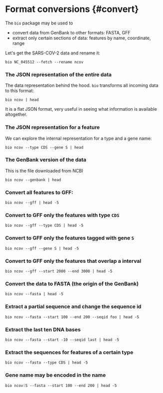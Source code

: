 # Format conversions {#convert}

The `bio` package may be used to 

- convert data from GenBank to other formats: FASTA, GFF
- extract only certain sections of data: features by name, coordinate, range

Let's get the SARS-COV-2 data and rename it:

    bio NC_045512 --fetch --rename ncov
 
### The JSON representation of the entire data

The data representation behind the hood. `bio` transforms all incoming data to this format:

```{bash, comment=NA}
bio ncov | head
```

It is a flat JSON format, very useful in seeing what information is available altogether.

### The JSON representation for a feature
  
We can explore the internal representation for a type and a gene name:
  
```{bash, comment=NA}
bio ncov --type CDS --gene S | head 
```

### The GenBank version of the data

This is the file downloaded from NCBI

```{bash, comment=NA}
bio ncov --genbank | head 
```

### Convert all features to GFF:

```{bash, comment=NA}
bio ncov --gff | head -5
```

### Convert to GFF only the features with type `CDS`

```{bash, comment=NA}
bio ncov --gff --type CDS | head -5
```

### Convert to GFF only the features tagged with gene `S`

```{bash, comment=NA}
bio ncov --gff --gene S | head -5
```

### Convert to GFF only the features that overlap a interval

```{bash, comment=NA}
bio ncov --gff --start 2000 --end 3000 | head -5
```

### Convert the data to FASTA (the origin of the GenBank)

```{bash, comment=NA}
bio ncov --fasta | head -5
```

### Extract a partial sequence and change the sequence id

```{bash, comment=NA}
bio ncov --fasta --start 100 --end 200 --seqid foo | head -5
```

### Extract the last ten DNA bases

```{bash, comment=NA}
bio ncov --fasta --start -10 --seqid last | head -5
```

### Extract the sequences for features of a certain type

```{bash, comment=NA}
bio ncov --fasta --type CDS | head -5
```


### Gene name may be encoded in the name

```{bash, comment=NA}
bio ncov:S --fasta --start 100 --end 200 | head -5
```
